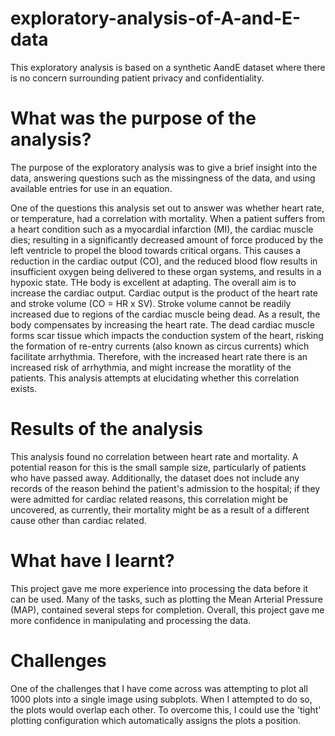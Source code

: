 # exploratory-analysis-of-A-and-E-data
This exploratory analysis is based on a synthetic AandE dataset where there is no concern surrounding patient privacy and confidentiality.

# What was the purpose of the analysis?
The purpose of the exploratory analysis was to give a brief insight into the data, answering questions such as the missingness of the data, and using available entries for use in an equation.

One of the questions this analysis set out to answer was whether heart rate, or temperature, had a correlation with mortality. When a patient suffers from a heart condition such as a myocardial infarction (MI), the cardiac muscle dies; resulting in a significantly decreased amount of force produced by the left ventricle to propel the blood towards critical organs. This causes a reduction in the cardiac output (CO), and the reduced blood flow results in insufficient oxygen being delivered to these organ systems, and results in a hypoxic state. THe body is excellent at adapting. The overall aim is to increase the cardiac output. Cardiac output is the product of the heart rate and stroke volume (CO = HR x SV). Stroke volume cannot be readily increased due to regions of the cardiac muscle being dead. As a result, the body compensates by increasing the heart rate. The dead cardiac muscle forms scar tissue which impacts the conduction system of the heart, risking the formation of re-entry currents (also known as circus currents) which facilitate arrhythmia. Therefore, with the increased heart rate there is an increased risk of arrhythmia, and might increase the moratlity of the patients. This analysis attempts at elucidating whether this correlation exists.

# Results of the analysis

[](https://github.com/Ilja-Lom/exploratory-analysis-of-A-and-E-data/blob/main/images/HR%20Vs%20Mortality.png)

This analysis found no correlation between heart rate and mortality. A potential reason for this is the small sample size, particularly of patients who have passed away. Additionally, the dataset does not include any records of the reason behind the patient's admission to the hospital; if they were admitted for cardiac related reasons, this correlation might be uncovered, as currently, their mortality might be as a result of a different cause other than cardiac related.

# What have I learnt?
This project gave me more experience into processing the data before it can be used. Many of the tasks, such as plotting the Mean Arterial Pressure (MAP), contained several steps for completion. Overall, this project gave me more confidence in manipulating and processing the data.

# Challenges
One of the challenges that I have come across was attempting to plot all 1000 plots into a single image using subplots. When I attempted to do so, the plots would overlap each other. To overcome this, I could use the 'tight' plotting configuration which automatically assigns the plots a position.





